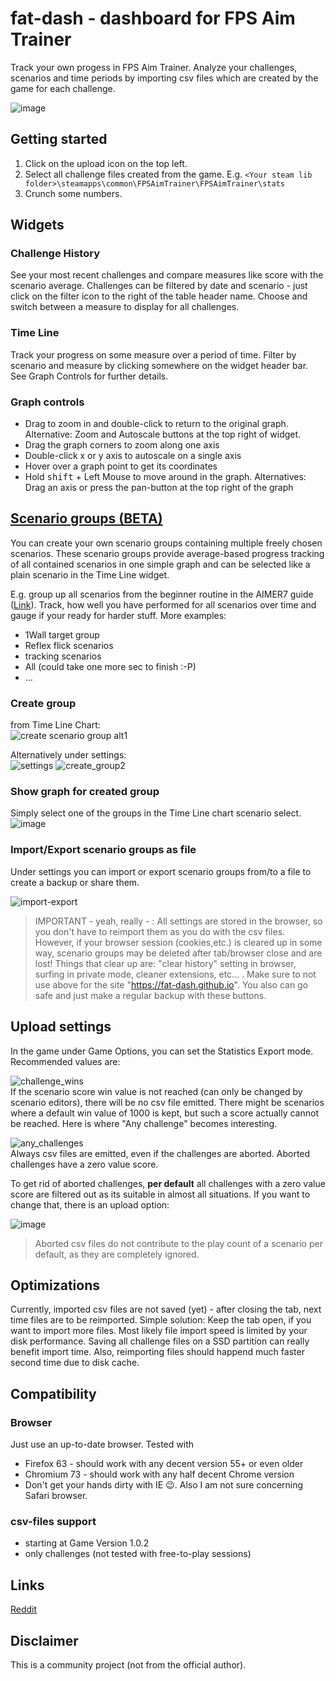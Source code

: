 # fat-dash - dashboard for FPS Aim Trainer

Track your own progess in FPS Aim Trainer. Analyze your challenges, scenarios and time periods by importing csv files which are created by the game for each challenge.

![image](https://user-images.githubusercontent.com/45684225/55286990-75a47e80-53a3-11e9-82ff-bca02dba8cf3.png)

## Getting started

1. Click on the upload icon on the top left.
2. Select all challenge files created from the game. E.g. `<Your steam lib folder>\steamapps\common\FPSAimTrainer\FPSAimTrainer\stats`
3. Crunch some numbers.

## Widgets

### Challenge History

See your most recent challenges and compare measures like score with the scenario average. Challenges can be filtered by date and scenario - just click on the filter icon to the right of the table header name. Choose and switch between a measure to display for all challenges.

### Time Line

Track your progress on some measure over a period of time. Filter by scenario and measure by clicking somewhere on the widget header bar. See Graph Controls for further details.

### Graph controls

- Drag to zoom in and double-click to return to the original graph. Alternative: Zoom and Autoscale buttons at the top right of widget.
- Drag the graph corners to zoom along one axis
- Double-click x or y axis to autoscale on a single axis
- Hover over a graph point to get its coordinates
- Hold <kbd>shift</kbd> + Left Mouse to move around in the graph. Alternatives: Drag an axis or press the pan-button at the top right of the graph

## [Scenario groups (BETA)](#scenario-groups)

You can create your own scenario groups containing multiple freely chosen scenarios. These scenario groups provide  average-based progress tracking of all contained scenarios in one simple graph and can be selected like a plain scenario in the Time Line widget.

E.g. group up all scenarios from the beginner routine in the AIMER7 guide ([Link](https://www.dropbox.com/s/vaba3potfhf9jy1/KovaaK%20aim%20workout%20routines.pdf?dl=0)). Track, how well you have performed for all scenarios over time and gauge if your ready for harder stuff.
More examples: 
- 1Wall target group
- Reflex flick scenarios
- tracking scenarios 
- All (could take one more sec to finish :-P)
- ...

### Create group
from Time Line Chart:   
![create scenario group alt1](https://user-images.githubusercontent.com/45684225/56912399-79fdad80-6aaf-11e9-9122-cd9d53706a9a.png)

Alternatively under settings:  
![settings](https://user-images.githubusercontent.com/45684225/56912510-af0a0000-6aaf-11e9-94a5-e1ace560b19c.png)
![create_group2](https://user-images.githubusercontent.com/45684225/56912528-b6310e00-6aaf-11e9-9dc3-2bf9177f6088.png)

### Show graph for created group
Simply select one of the groups in the Time Line chart scenario select.  
![image](https://user-images.githubusercontent.com/45684225/56913216-5dfb0b80-6ab1-11e9-8f2a-0839edc052d9.png)

### Import/Export scenario groups as file
Under settings you can import or export scenario groups from/to a file to create a backup or share them.

![import-export](https://user-images.githubusercontent.com/45684225/56913344-aca8a580-6ab1-11e9-941c-2fb1bddcedb4.png)

> IMPORTANT - yeah, really - : All settings are stored in the browser, so you don't have to reimport them as you do with the csv files. However, if your browser session (cookies,etc.) is cleared up in some way, scenario groups may be deleted after tab/browser close  and are lost! Things that clear up are: "clear history" setting in browser, surfing in private mode, cleaner extensions, etc... . Make sure to not use above for the site "https://fat-dash.github.io". You also can go safe and just make a regular backup with these buttons.

## Upload settings

In the game under Game Options, you can set the Statistics Export mode. Recommended values are:  

![challenge_wins](https://user-images.githubusercontent.com/45684225/54418653-d24a3d00-4705-11e9-9d37-bed3ce418c9e.png)  
If the scenario score win value is not reached (can only be changed by scenario editors), there will be no csv file emitted. There might be scenarios where a default win value of 1000 is kept, but such a score actually cannot be reached. Here is where "Any challenge" becomes interesting.

![any_challenges](https://user-images.githubusercontent.com/45684225/54418487-5ea83000-4705-11e9-939e-93308da7d712.png)  
Always csv files are emitted, even if the challenges are aborted. Aborted challenges have a zero value score. 

To get rid of aborted challenges, **per default** all challenges with a zero value score are filtered out as its suitable in almost all situations. If you want to change that, there is an upload option:

![image](https://user-images.githubusercontent.com/45684225/54419994-26a2ec00-4709-11e9-9538-16a172342201.png)

> Aborted csv files do not contribute to the play count of a scenario per default, as they are completely ignored.

## Optimizations

Currently, imported csv files are not saved (yet) - after closing the tab, next time files are to be reimported. Simple solution: Keep the tab open, if you want to import more files. Most likely file import speed is limited by your disk performance. Saving all challenge files on a SSD partition can really benefit import time. Also, reimporting files should happend much faster second time due to disk cache.

## Compatibility

### Browser

Just use an up-to-date browser. Tested with

- Firefox 63 - should work with any decent version 55+ or even older
- Chromium 73 - should work with any half decent Chrome version
- Don't get your hands dirty with IE 😉. Also I am not sure concerning Safari browser.

### csv-files support

- starting at Game Version 1.0.2
- only challenges (not tested with free-to-play sessions)


## Links

[Reddit](https://www.reddit.com/r/FPSAimTrainer/comments/axoicy/introduction_progress_tracker_dashboard_app_for/?utm_source=share&utm_medium=web2x)

## Disclaimer

This is a community project (not from the official author).

